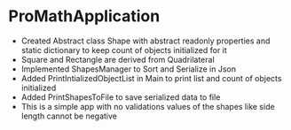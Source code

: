 # ProMathApplication
- Created Abstract class Shape with abstract readonly properties and static dictionary to keep count of objects initialized for it
- Square and Rectangle are derived from Quadrilateral
- Implemented ShapesManager to Sort and Serialize in Json
- Added PrintIntializedObjectList in Main to print list and count of objects initialized
- Added PrintShapesToFile to save serialized data to file
- This is a simple app with no validations values of the shapes like side length cannot be negative
